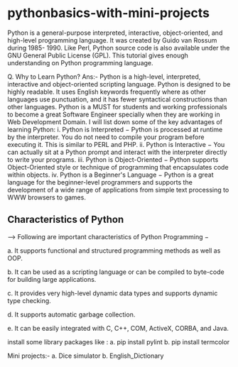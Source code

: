# pythonbasics-with-mini-projects

Python is a general-purpose interpreted, interactive, object-oriented, and high-level programming language. It was created by Guido van Rossum during 1985- 1990. Like Perl, Python source code is also available under the GNU General Public License (GPL). This tutorial gives enough understanding on Python programming language.

Q. Why to Learn Python?
Ans:- Python is a high-level, interpreted, interactive and object-oriented scripting language. Python is designed to be highly readable. It uses English keywords frequently where       as other languages use punctuation, and it has fewer syntactical constructions than other languages.
      Python is a MUST for students and working professionals to become a great Software Engineer specially when they are working in Web Development Domain. I will list down some       of the key advantages of learning Python:
      i. Python is Interpreted − Python is processed at runtime by the interpreter. You do not need to compile your program before executing it. This is similar to PERL and PHP.
      ii. Python is Interactive − You can actually sit at a Python prompt and interact with the interpreter directly to write your programs.
      iii. Python is Object-Oriented − Python supports Object-Oriented style or technique of programming that encapsulates code within objects.
      iv. Python is a Beginner's Language − Python is a great language for the beginner-level programmers and supports the development of a wide range of applications from simple           text processing to WWW browsers to games.

## Characteristics of Python
--> Following are important characteristics of Python Programming −

a. It supports functional and structured programming methods as well as OOP.

b. It can be used as a scripting language or can be compiled to byte-code for building large applications.

c. It provides very high-level dynamic data types and supports dynamic type checking.

d. It supports automatic garbage collection.

e. It can be easily integrated with C, C++, COM, ActiveX, CORBA, and Java.


install some library packages like :
a. pip install pylint
b. pip install termcolor

Mini projects:-
a. Dice simulator
b. English_Dictionary
